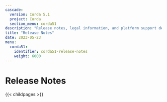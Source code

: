 ```yaml
---
cascade:
  version: Corda 5.1
  project: Corda
  section_menu: corda51
description: "Release notes, legal information, and platform support details for Corda 5.1."
title: "Release Notes"
date: 2023-05-23
menu:
  corda51:
    identifier: corda51-release-notes
    weight: 6000
---
```

# Release Notes

{{< childpages >}}

